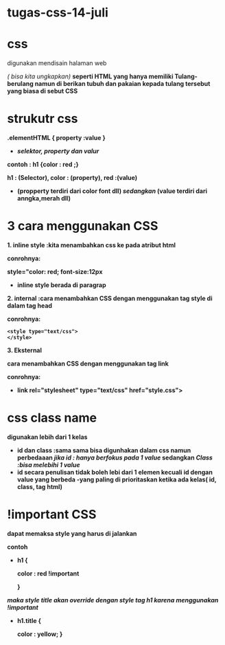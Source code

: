 <h1> tugas-css-14-juli </h1>
<h1>css</h1>
<P>digunakan mendisain halaman web</p> 
<i>( bisa kita ungkapkan) </i> <b> seperti HTML yang hanya memiliki Tulang-berulang namun di berikan tubuh dan pakaian kepada tulang tersebut yang biasa di sebut CSS

<h1>strukutr css</h1>
<p>.elementHTML {
    property :value
}

- <i> selektor, property dan valur</i>

contoh : h1 {color : red ;}
 <p> h1 : (Selector), color : (property), red :(value)

- <p> (<b>propperty terdiri dari color font dll</b>) <i>sedangkan</i> (value terdiri dari anngka,merah dll)

<h1> 3 cara menggunakan CSS </h1>
<p>1. inline style :kita menambahkan css ke pada atribut html
<p>conrohnya:</p>

<p> style="color: red; font-size:12px

- inline  style berada di paragrap
<p>2. internal :cara menambahkan CSS dengan menggunakan tag style di dalam tag head </p>
<p>conrohnya:</p>
 <html>
<head>

	<style type="text/css">
	</style>
</head>
</body>
</html>
3. Eksternal <p>cara menambahkan CSS dengan menggunakan tag link</p>
<p>conrohnya:</p>

- link rel="stylesheet" type="text/css" href="style.css">
	
<h1> css class name</h3>
<p> digunakan lebih dari 1 kelas</p>

- id dan class :sama sama bisa digunhakan dalam css namun perbedaaan <i> jika id : hanya berfokus pada 1 value</i> sedangkan <i>Class :bisa melebihi 1 value</i>
- id secara penulisan tidak boleh lebi dari 1 elemen kecuali id dengan value yang berbeda
-yang paling di prioritaskan ketika ada kelas( id, class, tag html)

<h1> !important CSS</h1>
<p>dapat memaksa style yang harus di jalankan </p>
contoh

- h1 {

    color : red !important

    }

<i>maka style title akan override dengan style tag h1 karena menggunakan !important </i>

   - h1.title {

        color : yellow;
    }
